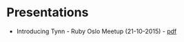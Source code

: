 # Presentations

* Introducing Tynn - Ruby Oslo Meetup (21-10-2015) - [pdf](/presentations/Introducing-Tynn-Oslo.pdf)
